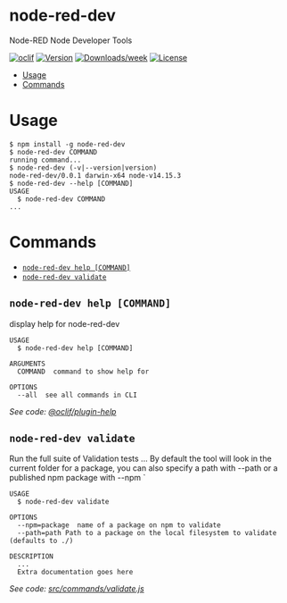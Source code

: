 node-red-dev
============

Node-RED Node Developer Tools

[![oclif](https://img.shields.io/badge/cli-oclif-brightgreen.svg)](https://oclif.io)
[![Version](https://img.shields.io/npm/v/node-red-dev.svg)](https://npmjs.org/package/node-red-dev)
[![Downloads/week](https://img.shields.io/npm/dw/node-red-dev.svg)](https://npmjs.org/package/node-red-dev)
[![License](https://img.shields.io/npm/l/node-red-dev.svg)](https://github.com/node-red/node-red-dev/blob/master/package.json)

<!-- toc -->
* [Usage](#usage)
* [Commands](#commands)
<!-- tocstop -->
# Usage
<!-- usage -->
```sh-session
$ npm install -g node-red-dev
$ node-red-dev COMMAND
running command...
$ node-red-dev (-v|--version|version)
node-red-dev/0.0.1 darwin-x64 node-v14.15.3
$ node-red-dev --help [COMMAND]
USAGE
  $ node-red-dev COMMAND
...
```
<!-- usagestop -->
# Commands
<!-- commands -->

* [`node-red-dev help [COMMAND]`](#node-red-dev-help-command)
* [`node-red-dev validate`](#node-red-dev-validate)


## `node-red-dev help [COMMAND]`

display help for node-red-dev

```
USAGE
  $ node-red-dev help [COMMAND]

ARGUMENTS
  COMMAND  command to show help for

OPTIONS
  --all  see all commands in CLI
```

_See code: [@oclif/plugin-help](https://github.com/oclif/plugin-help/blob/v3.2.3/src/commands/help.ts)_

## `node-red-dev validate`

Run the full suite of Validation tests
...
By default the tool will look in the current folder for a package, 
you can also specify a path with --path or a published npm package with --npm
`
```
USAGE
  $ node-red-dev validate

OPTIONS
  --npm=package  name of a package on npm to validate
  --path=path Path to a package on the local filesystem to validate (defaults to ./)

DESCRIPTION
  ...
  Extra documentation goes here
```

_See code: [src/commands/validate.js](https://github.com/node-red/node-red-dev/blob/v0.0.1/src/commands/validate.js)_
<!-- commandsstop -->
